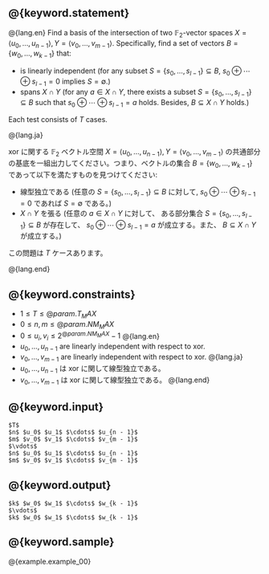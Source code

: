 ## @{keyword.statement}

@{lang.en}
Find a basis of the intersection of two $\mathbb{F} _ 2$-vector spaces $X = \langle u_0, \ldots, u_{n-1}\rangle, Y = \langle v_0, \ldots, v_{m-1}\rangle$. Specifically, find a set of vectors $B = \lbrace w_0, \ldots, w_{k-1} \rbrace$ that:
- is linearly independent (for any subset $S = \lbrace s_0, \ldots, s_{l-1}\rbrace\subseteq B$, $s_0 \oplus \cdots \oplus s_{l-1} = 0$ implies $S = \emptyset$.)
- spans $X \cap Y$ (for any $a \in X \cap Y$, there exists a subset $S = \lbrace s_0, \ldots, s_{l-1}\rbrace \subseteq B$ such that $s_0 \oplus \cdots \oplus s_{l-1} = a$ holds. Besides, $B \subseteq X \cap Y$ holds.)

Each test consists of $T$ cases.

@{lang.ja}

xor に関する $\mathbb{F} _ 2$ ベクトル空間 $X = \langle u_0, \ldots, u_{n-1}\rangle, Y = \langle v_0, \ldots, v_{m-1}\rangle$ の共通部分の基底を一組出力してください。つまり、ベクトルの集合 $B = \lbrace w_0, \ldots, w_{k-1}\rbrace$ であって以下を満たすものを見つけてください:
- 線型独立である (任意の $S = \lbrace s_0, \ldots, s_{l-1}\rbrace\subseteq B$ に対して, $s_0 \oplus \cdots \oplus s_{l-1} = 0$ であれば $S = \emptyset$ である。)
- $X \cap Y$ を張る (任意の $a \in X \cap Y$ に対して、 ある部分集合 $S = \lbrace s_0, \ldots, s_{l-1}\rbrace \subseteq B$ が存在して、 $s_0 \oplus \cdots \oplus s_{l-1} = a$ が成立する。また、 $B \subseteq X \cap Y$ が成立する。)

この問題は $T$ ケースあります。

@{lang.end}

## @{keyword.constraints}

- $1 \leq T \leq @{param.T_MAX}$
- $0 \leq n, m \leq @{param.NM_MAX}$
- $0 \leq u_i, v_i \leq 2^{@{param.NM_MAX}} - 1$
@{lang.en}
- $u_0, \ldots, u_{n-1}$ are linearly independent with respect to xor.
- $v_0, \ldots, v_{m-1}$ are linearly independent with respect to xor.
@{lang.ja}
- $u_0, \ldots, u_{n-1}$ は xor に関して線型独立である。
- $v_0, \ldots, v_{m-1}$ は xor に関して線型独立である。
@{lang.end}

## @{keyword.input}

```
$T$
$n$ $u_0$ $u_1$ $\cdots$ $u_{n - 1}$
$m$ $v_0$ $v_1$ $\cdots$ $v_{m - 1}$
$\vdots$
$n$ $u_0$ $u_1$ $\cdots$ $u_{n - 1}$
$m$ $v_0$ $v_1$ $\cdots$ $v_{m - 1}$
```

## @{keyword.output}

```
$k$ $w_0$ $w_1$ $\cdots$ $w_{k - 1}$
$\vdots$
$k$ $w_0$ $w_1$ $\cdots$ $w_{k - 1}$
```

## @{keyword.sample}

@{example.example_00}
